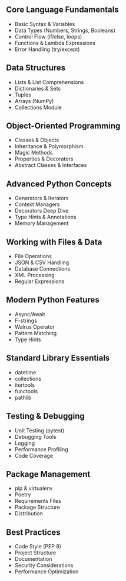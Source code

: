 ## Core Language Fundamentals
- Basic Syntax & Variables
- Data Types (Numbers, Strings, Booleans)
- Control Flow (if/else, loops)
- Functions & Lambda Expressions
- Error Handling (try/except)

## Data Structures
- Lists & List Comprehensions
- Dictionaries & Sets
- Tuples
- Arrays (NumPy)
- Collections Module

## Object-Oriented Programming
- Classes & Objects
- Inheritance & Polymorphism
- Magic Methods
- Properties & Decorators
- Abstract Classes & Interfaces

## Advanced Python Concepts
- Generators & Iterators
- Context Managers
- Decorators Deep Dive
- Type Hints & Annotations
- Memory Management

## Working with Files & Data
- File Operations
- JSON & CSV Handling
- Database Connections
- XML Processing
- Regular Expressions

## Modern Python Features
- Async/Await
- F-strings
- Walrus Operator
- Pattern Matching
- Type Hints

## Standard Library Essentials
- datetime
- collections
- itertools
- functools
- pathlib

## Testing & Debugging
- Unit Testing (pytest)
- Debugging Tools
- Logging
- Performance Profiling
- Code Coverage

## Package Management
- pip & virtualenv
- Poetry
- Requirements Files
- Package Structure
- Distribution

## Best Practices
- Code Style (PEP 8)
- Project Structure
- Documentation
- Security Considerations
- Performance Optimization
